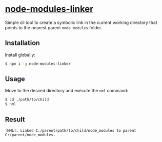 # [node-modules-linker](https://www.npmjs.com/package/node-modules-linker)

Simple cli tool to create a symbolic link in the current working directory that points to the nearest parent `node_modules` folder.

## Installation

Install globally:

```sh
$ npm i -g node-modules-linker
```

## Usage

Move to the desired directory and execute the `nml` command:

```sh
$ cd ./path/to/child
$ nml
```

## Result

```
[NML]: Linked C:/parent/path/to/child/node_modules to parent C:/parent/node_modules.
```
